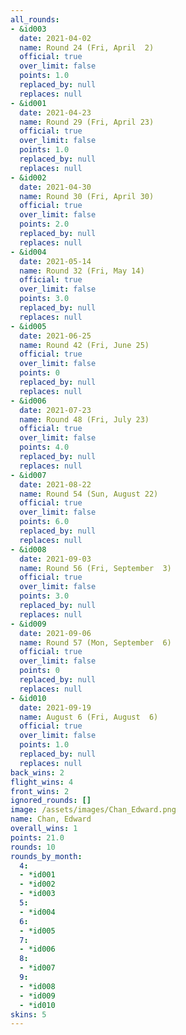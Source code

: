 ```yaml
---
all_rounds:
- &id003
  date: 2021-04-02
  name: Round 24 (Fri, April  2)
  official: true
  over_limit: false
  points: 1.0
  replaced_by: null
  replaces: null
- &id001
  date: 2021-04-23
  name: Round 29 (Fri, April 23)
  official: true
  over_limit: false
  points: 1.0
  replaced_by: null
  replaces: null
- &id002
  date: 2021-04-30
  name: Round 30 (Fri, April 30)
  official: true
  over_limit: false
  points: 2.0
  replaced_by: null
  replaces: null
- &id004
  date: 2021-05-14
  name: Round 32 (Fri, May 14)
  official: true
  over_limit: false
  points: 3.0
  replaced_by: null
  replaces: null
- &id005
  date: 2021-06-25
  name: Round 42 (Fri, June 25)
  official: true
  over_limit: false
  points: 0
  replaced_by: null
  replaces: null
- &id006
  date: 2021-07-23
  name: Round 48 (Fri, July 23)
  official: true
  over_limit: false
  points: 4.0
  replaced_by: null
  replaces: null
- &id007
  date: 2021-08-22
  name: Round 54 (Sun, August 22)
  official: true
  over_limit: false
  points: 6.0
  replaced_by: null
  replaces: null
- &id008
  date: 2021-09-03
  name: Round 56 (Fri, September  3)
  official: true
  over_limit: false
  points: 3.0
  replaced_by: null
  replaces: null
- &id009
  date: 2021-09-06
  name: Round 57 (Mon, September  6)
  official: true
  over_limit: false
  points: 0
  replaced_by: null
  replaces: null
- &id010
  date: 2021-09-19
  name: August 6 (Fri, August  6)
  official: true
  over_limit: false
  points: 1.0
  replaced_by: null
  replaces: null
back_wins: 2
flight_wins: 4
front_wins: 2
ignored_rounds: []
image: /assets/images/Chan_Edward.png
name: Chan, Edward
overall_wins: 1
points: 21.0
rounds: 10
rounds_by_month:
  4:
  - *id001
  - *id002
  - *id003
  5:
  - *id004
  6:
  - *id005
  7:
  - *id006
  8:
  - *id007
  9:
  - *id008
  - *id009
  - *id010
skins: 5
---
```

